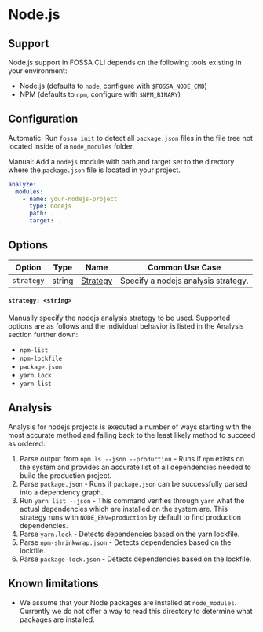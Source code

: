 # Node.js

## Support

Node.js support in FOSSA CLI depends on the following tools existing in your environment:

- Node.js (defaults to `node`, configure with `$FOSSA_NODE_CMD`)
- NPM (defaults to `npm`, configure with `$NPM_BINARY`)

## Configuration
   
Automatic: Run `fossa init` to detect all `package.json` files in the file tree not located inside of a `node_modules` folder.

Manual: Add a `nodejs` module with path and target set to the directory where the `package.json` file is located in your project.

```yaml
analyze:
  modules:
    - name: your-nodejs-project
      type: nodejs
      path: .
      target: .
```

## Options

| Option     |  Type  | Name                         | Common Use Case                     |
| ---------- | :----: | ---------------------------- | ----------------------------------- |
| `strategy` | string | [Strategy](#strategy-string) | Specify a nodejs analysis strategy. |

#### `strategy: <string>`

Manually specify the nodejs analysis strategy to be used. Supported options are as follows and the individual behavior is listed in the Analysis section further down:
- `npm-list`
- `npm-lockfile`
- `package.json`
- `yarn.lock`
- `yarn-list`

## Analysis

Analysis for nodejs projects is executed a number of ways starting with the most accurate method and falling back to the least likely method to succeed as ordered:
1. Parse output from `npm ls --json --production` - Runs if `npm` exists on the system and provides an accurate list of all dependencies needed to build the production project.
1. Parse `package.json` - Runs if `package.json` can be successfully parsed into a dependency graph.
1. Run `yarn list --json` - This command verifies through `yarn` what the actual dependencies which are installed on the system are. This strategy runs with `NODE_ENV=production` by default to find production dependencies.
1. Parse `yarn.lock` - Detects dependencies based on the yarn lockfile.
1. Parse `npm-shrinkwrap.json` - Detects dependencies based on the lockfile.
1. Parse `package-lock.json` - Detects dependencies based on the lockfile.

## Known limitations

- We assume that your Node packages are installed at `node_modules`. Currently we do not offer a way to read this directory to determine what packages are installed.

